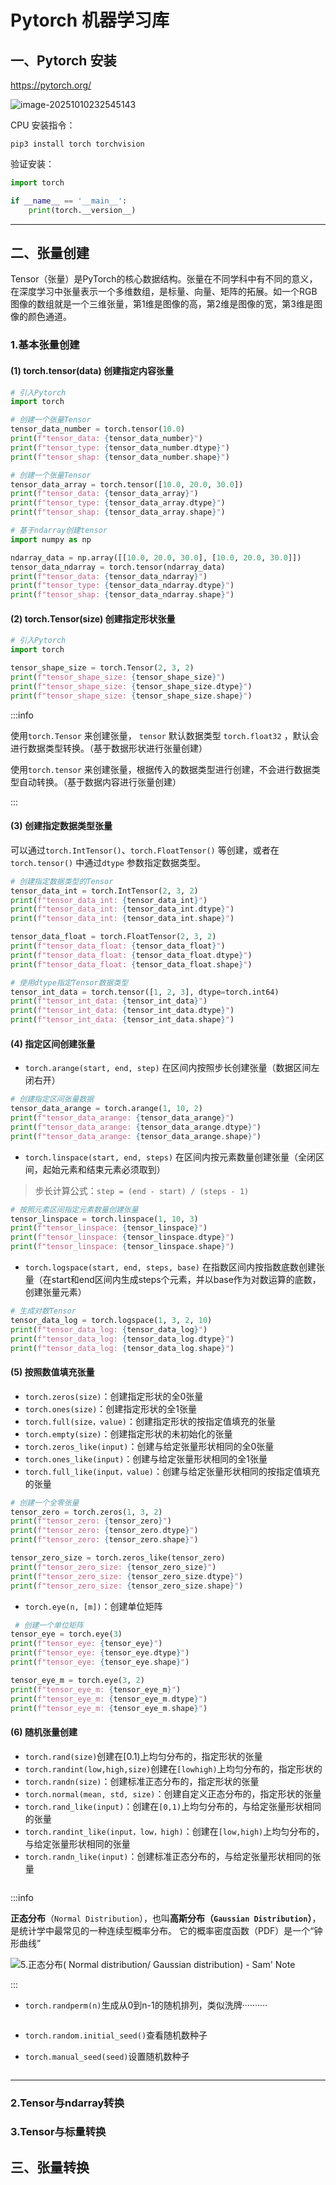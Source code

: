 #  Pytorch 机器学习库

## 一、Pytorch 安装

https://pytorch.org/

![image-20251010232545143](06-Pytorch.assets/image-20251010232545143.png)

CPU 安装指令：

```shell
pip3 install torch torchvision
```

验证安装：

```python
import torch

if __name__ == '__main__':
    print(torch.__version__)
```



---

## 二、张量创建

Tensor（张量）是PyTorch的核心数据结构。张量在不同学科中有不同的意义，在深度学习中张量表示一个多维数组，是标量、向量、矩阵的拓展。如一个RGB图像的数组就是一个三维张量，第1维是图像的高，第2维是图像的宽，第3维是图像的颜色通道。

### 1.基本张量创建

 #### (1) torch.tensor(data) 创建指定内容张量

```python
# 引入Pytorch
import torch
```

```python
# 创建一个张量Tensor
tensor_data_number = torch.tensor(10.0)
print(f"tensor_data: {tensor_data_number}")
print(f"tensor_type: {tensor_data_number.dtype}")
print(f"tensor_shap: {tensor_data_number.shape}")
```

```python
# 创建一个张量Tensor
tensor_data_array = torch.tensor([10.0, 20.0, 30.0])
print(f"tensor_data: {tensor_data_array}")
print(f"tensor_type: {tensor_data_array.dtype}")
print(f"tensor_shap: {tensor_data_array.shape}")
```

```python
# 基于ndarray创建tensor
import numpy as np

ndarray_data = np.array([[10.0, 20.0, 30.0], [10.0, 20.0, 30.0]])
tensor_data_ndarray = torch.tensor(ndarray_data)
print(f"tensor_data: {tensor_data_ndarray}")
print(f"tensor_type: {tensor_data_ndarray.dtype}")
print(f"tensor_shap: {tensor_data_ndarray.shape}")
```

#### (2) torch.Tensor(size) 创建指定形状张量

```python
# 引入Pytorch
import torch
```

```python
tensor_shape_size = torch.Tensor(2, 3, 2)
print(f"tensor_shape_size: {tensor_shape_size}")
print(f"tensor_shape_size: {tensor_shape_size.dtype}")
print(f"tensor_shape_size: {tensor_shape_size.shape}")
```

:::info

使用`torch.Tensor` 来创建张量，  `tensor` 默认数据类型 `torch.float32` ，默认会进行数据类型转换。（基于数据形状进行张量创建）

使用`torch.tensor` 来创建张量，根据传入的数据类型进行创建，不会进行数据类型自动转换。（基于数据内容进行张量创建）

:::



#### (3) 创建指定数据类型张量

可以通过`torch.IntTensor()`、`torch.FloatTensor()` 等创建，或者在`torch.tensor()` 中通过`dtype` 参数指定数据类型。

```python
# 创建指定数据类型的Tensor
tensor_data_int = torch.IntTensor(2, 3, 2)
print(f"tensor_data_int: {tensor_data_int}")
print(f"tensor_data_int: {tensor_data_int.dtype}")
print(f"tensor_data_int: {tensor_data_int.shape}")

tensor_data_float = torch.FloatTensor(2, 3, 2)
print(f"tensor_data_float: {tensor_data_float}")
print(f"tensor_data_float: {tensor_data_float.dtype}")
print(f"tensor_data_float: {tensor_data_float.shape}")

# 使用dtype指定Tensor数据类型
tensor_int_data = torch.tensor([1, 2, 3], dtype=torch.int64)
print(f"tensor_int_data: {tensor_int_data}")
print(f"tensor_int_data: {tensor_int_data.dtype}")
print(f"tensor_int_data: {tensor_int_data.shape}")
```

 

#### (4) 指定区间创建张量

- `torch.arange(start, end, step)` 在区间内按照步长创建张量（数据区间左闭右开）

```python
# 创建指定区间张量数据
tensor_data_arange = torch.arange(1, 10, 2)
print(f"tensor_data_arange: {tensor_data_arange}")
print(f"tensor_data_arange: {tensor_data_arange.dtype}")
print(f"tensor_data_arange: {tensor_data_arange.shape}")
```

- `torch.linspace(start, end, steps)` 在区间内按元素数量创建张量（全闭区间，起始元素和结束元素必须取到）

> 步长计算公式：`step = (end - start) / (steps - 1)`

```python
# 按照元素区间指定元素数量创建张量
tensor_linspace = torch.linspace(1, 10, 3)
print(f"tensor_linspace: {tensor_linspace}")
print(f"tensor_linspace: {tensor_linspace.dtype}")
print(f"tensor_linspace: {tensor_linspace.shape}")
```

- `torch.logspace(start, end, steps, base)` 在指数区间内按指数底数创建张量（在start和end区间内生成steps个元素，并以base作为对数运算的底数，创建张量元素）

```python
# 生成对数Tensor
tensor_data_log = torch.logspace(1, 3, 2, 10)
print(f"tensor_data_log: {tensor_data_log}")
print(f"tensor_data_log: {tensor_data_log.dtype}")
print(f"tensor_data_log: {tensor_data_log.shape}")
```

 

#### (5) 按照数值填充张量

- `torch.zeros(size)`：创建指定形状的全0张量
- `torch.ones(size)`：创建指定形状的全1张量
- `torch.full(size，value)`：创建指定形状的按指定值填充的张量
- `torch.empty(size)`：创建指定形状的未初始化的张量
- `torch.zeros_like(input)`：创建与给定张量形状相同的全0张量
- `torch.ones_like(input)`：创建与给定张量形状相同的全1张量
- `torch.full_like(input，value)`：创建与给定张量形状相同的按指定值填充的张量

```python
# 创建一个全零张量
tensor_zero = torch.zeros(1, 3, 2)
print(f"tensor_zero: {tensor_zero}")
print(f"tensor_zero: {tensor_zero.dtype}")
print(f"tensor_zero: {tensor_zero.shape}")

tensor_zero_size = torch.zeros_like(tensor_zero)
print(f"tensor_zero_size: {tensor_zero_size}")
print(f"tensor_zero_size: {tensor_zero_size.dtype}")
print(f"tensor_zero_size: {tensor_zero_size.shape}")
```

- `torch.eye(n, [m])`：创建单位矩阵

```python
 # 创建一个单位矩阵
tensor_eye = torch.eye(3)
print(f"tensor_eye: {tensor_eye}")
print(f"tensor_eye: {tensor_eye.dtype}")
print(f"tensor_eye: {tensor_eye.shape}")

tensor_eye_m = torch.eye(3, 2)
print(f"tensor_eye_m: {tensor_eye_m}")
print(f"tensor_eye_m: {tensor_eye_m.dtype}")
print(f"tensor_eye_m: {tensor_eye_m.shape}")
```



#### (6) 随机张量创建

- `torch.rand(size)`创建在[0.1)上均匀分布的，指定形状的张量
- `torch.randint(low,high,size)`创建在`[lowhigh)`上均匀分布的，指定形状的 
- `torch.randn(size)`：创建标准正态分布的，指定形状的张量
- `torch.normal(mean, std, size)`：创建自定义正态分布的，指定形状的张量
- `torch.rand_like(input)`：创建在`[0,1)`上均匀分布的，与给定张量形状相同的张量
- `torch.randint_like(input，low，high)`：创建在`[low,high)`上均匀分布的，与给定张量形状相同的张量
- `torch.randn_like(input)`：创建标准正态分布的，与给定张量形状相同的张量

```python
```

:::info

**正态分布**（`Normal Distribution`），也叫**高斯分布（`Gaussian Distribution`）**，是统计学中最常见的一种连续型概率分布。
 它的概率密度函数（PDF）是一个“钟形曲线”

![5.正态分布( Normal distribution/ Gaussian distribution) - Sam' Note](06-Pytorch.assets/OIP-C.Tg18_XO6_0DUDCj2RHmRqgHaEq)

:::

- `torch.randperm(n)`生成从0到n-1的随机排列，类似洗牌··········

```python

```

- `torch.random.initial_seed()`查看随机数种子

- `torch.manual_seed(seed)`设置随机数种子

```python
```



---

### 2.Tensor与ndarray转换









### 3.Tensor与标量转换







## 三、张量转换



